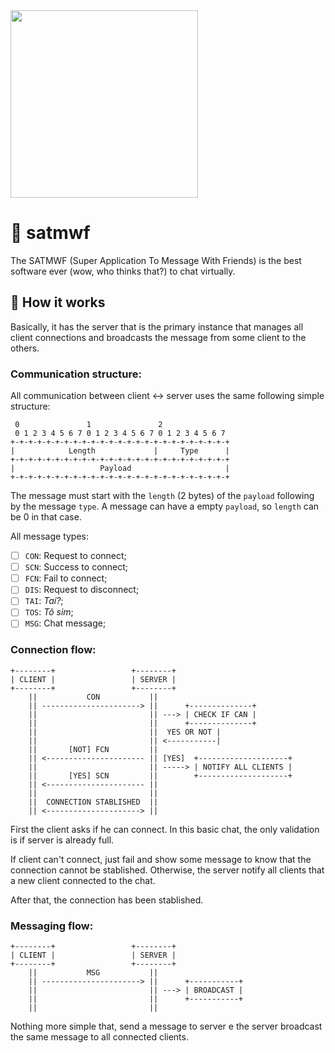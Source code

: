 <img src=".github/typing.gif" width="300">

# 🏮 satmwf

The SATMWF (Super Application To Message With Friends) is the best software ever 
(wow, who thinks that?) to chat virtually.

## 🏑 How it works

Basically, it has the server that is the primary instance that manages all client 
connections and broadcasts the message from some client to the others.

### Communication structure:

All communication between client <-> server uses the same following simple structure:

```
 0               1               2              
 0 1 2 3 4 5 6 7 0 1 2 3 4 5 6 7 0 1 2 3 4 5 6 7
+-+-+-+-+-+-+-+-+-+-+-+-+-+-+-+-+-+-+-+-+-+-+-+-+
|            Length             |     Type      |
+-+-+-+-+-+-+-+-+-+-+-+-+-+-+-+-+-+-+-+-+-+-+-+-+
|                   Payload                     |
+-+-+-+-+-+-+-+-+-+-+-+-+-+-+-+-+-+-+-+-+-+-+-+-+
```

The message must start with the `length` (2 bytes) of the `payload` following by 
the message `type`. A message can have a empty `payload`, so `length` can be 0 in 
that case.

All message types:

- [ ] `CON`: Request to connect;
- [ ] `SCN`: Success to connect;
- [ ] `FCN`: Fail to connect;
- [ ] `DIS`: Request to disconnect;
- [ ] `TAI`: _Taí?_;
- [ ] `TOS`: _Tô sim_;
- [ ] `MSG`: Chat message;

### Connection flow:

```
+--------+                 +--------+
| CLIENT |                 | SERVER |
+--------+                 +--------+
    ||           CON           ||
    || ----------------------> ||      +--------------+
    ||                         || ---> | CHECK IF CAN |
    ||                         ||      +--------------+
    ||                         ||  YES OR NOT |
    ||                         || <-----------|
    ||       [NOT] FCN         ||
    || <---------------------- || [YES]  +--------------------+
    ||                         || -----> | NOTIFY ALL CLIENTS |
    ||       [YES] SCN         ||        +--------------------+
    || <---------------------- ||
    ||                         ||
    ||  CONNECTION STABLISHED  ||
    || <---------------------> ||
```

First the client asks if he can connect. In this basic chat, the only validation 
is if server is already full. 

If client can't connect, just fail and show some message to know that the connection 
cannot be stablished. Otherwise, the server notify all clients that a new client 
connected to the chat.

After that, the connection has been stablished.

### Messaging flow:

```
+--------+                 +--------+                 
| CLIENT |                 | SERVER |                 
+--------+                 +--------+                 
    ||           MSG           ||                           
    || ----------------------> ||      +-----------+        
    ||                         || ---> | BROADCAST |        
    ||                         ||      +-----------+
    ||                         ||                           
```

Nothing more simple that, send a message to server e the server broadcast the 
same message to all connected clients.